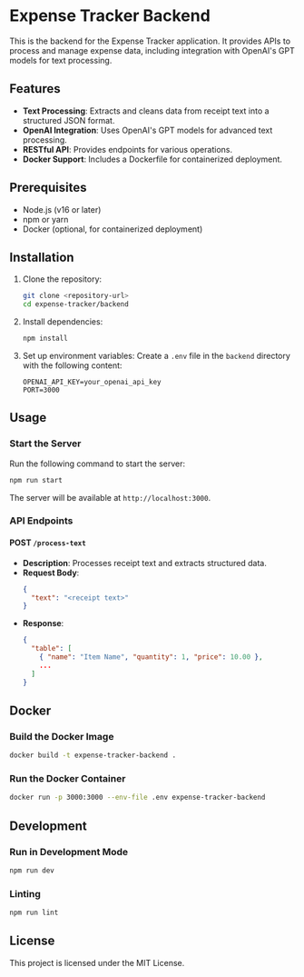 # Expense Tracker Backend

This is the backend for the Expense Tracker application. It provides APIs to process and manage expense data, including integration with OpenAI's GPT models for text processing.

## Features

- **Text Processing**: Extracts and cleans data from receipt text into a structured JSON format.
- **OpenAI Integration**: Uses OpenAI's GPT models for advanced text processing.
- **RESTful API**: Provides endpoints for various operations.
- **Docker Support**: Includes a Dockerfile for containerized deployment.

## Prerequisites

- Node.js (v16 or later)
- npm or yarn
- Docker (optional, for containerized deployment)

## Installation

1. Clone the repository:

   ```bash
   git clone <repository-url>
   cd expense-tracker/backend
   ```

2. Install dependencies:

   ```bash
   npm install
   ```

3. Set up environment variables:
   Create a `.env` file in the `backend` directory with the following content:
   ```env
   OPENAI_API_KEY=your_openai_api_key
   PORT=3000
   ```

## Usage

### Start the Server

Run the following command to start the server:

```bash
npm run start
```

The server will be available at `http://localhost:3000`.

### API Endpoints

#### POST `/process-text`

- **Description**: Processes receipt text and extracts structured data.
- **Request Body**:
  ```json
  {
    "text": "<receipt text>"
  }
  ```
- **Response**:
  ```json
  {
    "table": [
      { "name": "Item Name", "quantity": 1, "price": 10.00 },
      ...
    ]
  }
  ```

## Docker

### Build the Docker Image

```bash
docker build -t expense-tracker-backend .
```

### Run the Docker Container

```bash
docker run -p 3000:3000 --env-file .env expense-tracker-backend
```

## Development

### Run in Development Mode

```bash
npm run dev
```

### Linting

```bash
npm run lint
```

## License

This project is licensed under the MIT License.
